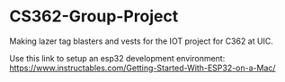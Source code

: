 # CS362-Group-Project
Making lazer tag blasters and vests for the IOT project for C362 at UIC.


Use this link to setup an esp32 development environment:
https://www.instructables.com/Getting-Started-With-ESP32-on-a-Mac/ 
